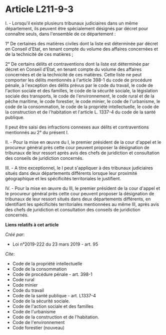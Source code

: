 # Article L211-9-3 

I. - Lorsqu'il existe plusieurs tribunaux judiciaires dans un même département, ils peuvent être spécialement désignés par
décret pour connaître seuls, dans l'ensemble de ce département :

1° De certaines des matières civiles dont la liste est déterminée par décret en Conseil d'Etat, en tenant compte du volume
des affaires concernées et de la technicité de ces matières ;

2° De certains délits et contraventions dont la liste est déterminée par décret en Conseil d'Etat, en tenant compte du volume
des affaires concernées et de la technicité de ces matières. Cette liste ne peut comporter les délits mentionnés à l'article
398-1 du code de procédure pénale, à l'exception des délits prévus par le code du travail, le code de l'action sociale et des
familles, le code de la sécurité sociale, la législation sociale des transports, le code de l'environnement, le code rural et
de la pêche maritime, le code forestier, le code minier, le code de l'urbanisme, le code de la consommation, le code de la
propriété intellectuelle, le code de la construction et de l'habitation et l'article L. 1337-4 du code de la santé publique.

Il peut être saisi des infractions connexes aux délits et contraventions mentionnés au 2° du présent I.

II. - Pour la mise en œuvre du I, le premier président de la cour d'appel et le procureur général près cette cour peuvent
proposer la désignation de tribunaux de leur ressort après avis des chefs de juridiction et consultation des conseils de
juridiction concernés.

III. - A titre exceptionnel, le I peut s'appliquer à des tribunaux judiciaires situés dans deux départements différents
lorsque leur proximité géographique et les spécificités territoriales le justifient.

IV. - Pour la mise en œuvre du III, le premier président de la cour d'appel et le procureur général près cette cour peuvent
proposer la désignation de tribunaux de leur ressort situés dans deux départements différents, en identifiant les
spécificités territoriales mentionnées au même III, après avis des chefs de juridiction et consultation des conseils de
juridiction concernés.

**Liens relatifs à cet article**

_Créé par_:

  - Loi n°2019-222 du 23 mars 2019 - art. 95

_Cite_:

  - Code de la propriété intellectuelle
  - Code de la consommation
  - Code de procédure pénale - art. 398-1
  - Code rural
  - Code minier
  - Code du travail
  - Code de la santé publique - art. L1337-4
  - Code de la sécurité sociale.
  - Code de l'action sociale et des familles
  - Code de l'urbanisme
  - Code de la construction et de l'habitation.
  - Code de l'environnement
  - Code forestier (nouveau)

